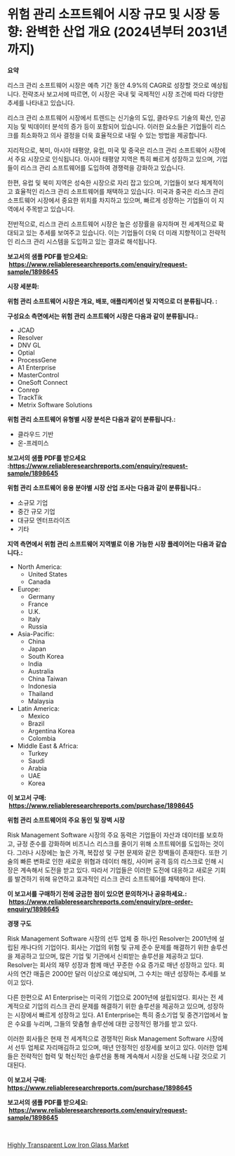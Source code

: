 <p><h1>위험 관리 소프트웨어 시장 규모 및 시장 동향: 완벽한 산업 개요 (2024년부터 2031년까지)</h1></p><p><strong>요약</strong></p>
<p><p>리스크 관리 소프트웨어 시장은 예측 기간 동안 4.9%의 CAGR로 성장할 것으로 예상됩니다. 전략조사 보고서에 따르면, 이 시장은 국내 및 국제적인 시장 조건에 따라 다양한 추세를 나타내고 있습니다.</p><p>리스크 관리 소프트웨어 시장에서 트렌드는 신기술의 도입, 클라우드 기술의 확산, 인공지능 및 빅데이터 분석의 증가 등이 포함되어 있습니다. 이러한 요소들은 기업들이 리스크를 최소화하고 의사 결정을 더욱 효율적으로 내릴 수 있는 방법을 제공합니다.</p><p>지리적으로, 북미, 아시아 태평양, 유럽, 미국 및 중국은 리스크 관리 소프트웨어 시장에서 주요 시장으로 인식됩니다. 아시아 태평양 지역은 특히 빠르게 성장하고 있으며, 기업들이 리스크 관리 소프트웨어를 도입하여 경쟁력을 강화하고 있습니다.</p><p>한편, 유럽 및 북미 지역은 성숙한 시장으로 자리 잡고 있으며, 기업들이 보다 체계적이고 효율적인 리스크 관리 소프트웨어를 채택하고 있습니다. 미국과 중국은 리스크 관리 소프트웨어 시장에서 중요한 위치를 차지하고 있으며, 빠르게 성장하는 기업들이 이 지역에서 주목받고 있습니다.</p><p>전반적으로, 리스크 관리 소프트웨어 시장은 높은 성장률을 유지하며 전 세계적으로 확대되고 있는 추세를 보여주고 있습니다. 이는 기업들이 더욱 더 미래 지향적이고 전략적인 리스크 관리 시스템을 도입하고 있는 결과로 해석됩니다.</p></p>
<p><strong>보고서의 샘플 PDF를 받으세요: &nbsp;<a href="https://www.reliableresearchreports.com/enquiry/request-sample/1898645">https://www.reliableresearchreports.com/enquiry/request-sample/1898645</a></strong></p>
<p><strong>시장 세분화:</strong></p>
<p><strong> 위험 관리 소프트웨어 시장은 개요, 배포, 애플리케이션 및 지역으로 더 분류됩니다. :</strong></p>
<p><strong>구성요소 측면에서는 위험 관리 소프트웨어 시장은 다음과 같이 분류됩니다.:</strong></p>
<p><ul><li>JCAD</li><li>Resolver</li><li>DNV GL</li><li>Optial</li><li>ProcessGene</li><li>A1 Enterprise</li><li>MasterControl</li><li>OneSoft Connect</li><li>Conrep</li><li>TrackTik</li><li>Metrix Software Solutions</li></ul></p>
<p><strong> 위험 관리 소프트웨어 유형별 시장 분석은 다음과 같이 분류됩니다.:</strong></p>
<p><ul><li>클라우드 기반</li><li>온-프레미스</li></ul></p>
<p><strong>보고서의 샘플 PDF를 받으세요 :<a href="https://www.reliableresearchreports.com/enquiry/request-sample/1898645">https://www.reliableresearchreports.com/enquiry/request-sample/1898645</a></strong></p>
<p><strong> 위험 관리 소프트웨어 응용 분야별 시장 산업 조사는 다음과 같이 분류됩니다.:</strong></p>
<p><ul><li>소규모 기업</li><li>중간 규모 기업</li><li>대규모 엔터프라이즈</li><li>기타</li></ul></p>
<p><strong>지역 측면에서 위험 관리 소프트웨어 지역별로 이용 가능한 시장 플레이어는 다음과 같습니다.:</strong></p>
<p><ul>
    <li>
        North America:
        <ul>
            <li>United States</li>
            <li>Canada</li>
        </ul>
    </li>
    <li>
        Europe:
        <ul>
            <li>Germany</li>
            <li>France</li>
            <li>U.K.</li>
            <li>Italy</li>
            <li>Russia</li>
        </ul>
    </li>
    <li>
        Asia-Pacific:
        <ul>
            <li>China</li>
            <li>Japan</li>
            <li>South Korea</li>
            <li>India</li>
            <li>Australia</li>
            <li>China Taiwan</li>
            <li>Indonesia</li>
            <li>Thailand</li>
            <li>Malaysia</li>
        </ul>
    </li>
    <li>
        Latin America:
        <ul>
            <li>Mexico</li>
            <li>Brazil</li>
            <li>Argentina Korea</li>
            <li>Colombia</li>
        </ul>
    </li>
    <li>
        Middle East & Africa:
        <ul>
            <li>Turkey</li>
            <li>Saudi</li>
            <li>Arabia</li>
            <li>UAE</li>
            <li>Korea</li>
        </ul>
    </li>
    </ul></p>
<p><strong>이 보고서 구매: &nbsp;<a href="https://www.reliableresearchreports.com/purchase/1898645">https://www.reliableresearchreports.com/purchase/1898645</a></strong></p>
<p><strong>위험 관리 소프트웨어의 주요 동인 및 장벽 시장</strong></p>
<p><p>Risk Management Software 시장의 주요 동력은 기업들이 자산과 데이터를 보호하고, 규정 준수를 강화하며 비즈니스 리스크를 줄이기 위해 소프트웨어를 도입하는 것이다. 그러나 시장에는 높은 가격, 복잡성 및 구현 문제와 같은 장벽들이 존재한다. 또한 기술의 빠른 변화로 인한 새로운 위협과 데이터 해킹, 사이버 공격 등의 리스크로 인해 시장은 계속해서 도전을 받고 있다. 따라서 기업들은 이러한 도전에 대응하고 새로운 기회를 발견하기 위해 유연하고 효과적인 리스크 관리 소프트웨어를 채택해야 한다.</p></p>
<p><strong>이 보고서를 구매하기 전에 궁금한 점이 있으면 문의하거나 공유하세요.: &nbsp;<a href="https://www.reliableresearchreports.com/enquiry/pre-order-enquiry/1898645">https://www.reliableresearchreports.com/enquiry/pre-order-enquiry/1898645</a></strong></p>
<p><strong>경쟁 구도</strong></p>
<p><p>Risk Management Software 시장의 선두 업체 중 하나인 Resolver는 2001년에 설립된 캐나다의 기업이다. 회사는 기업의 위험 및 규제 준수 문제를 해결하기 위한 솔루션을 제공하고 있으며, 많은 기업 및 기관에서 신뢰받는 솔루션을 제공하고 있다. Resolver는 회사의 재무 성장과 함께 매년 꾸준한 수요 증가로 매년 성장하고 있다. 회사의 연간 매출은 2000만 달러 이상으로 예상되며, 그 수치는 매년 성장하는 추세를 보이고 있다.</p><p>다른 한편으로 A1 Enterprise는 미국의 기업으로 2001년에 설립되었다. 회사는 전 세계적으로 기업의 리스크 관리 문제를 해결하기 위한 솔루션을 제공하고 있으며, 성장하는 시장에서 빠르게 성장하고 있다. A1 Enterprise는 특히 중소기업 및 중견기업에서 높은 수요를 누리며, 그들의 맞춤형 솔루션에 대한 긍정적인 평가를 받고 있다.</p><p>이러한 회사들은 현재 전 세계적으로 경쟁적인 Risk Management Software 시장에서 선두 업체로 자리매김하고 있으며, 매년 안정적인 성장세를 보이고 있다. 이러한 업체들은 전략적인 협력 및 혁신적인 솔루션을 통해 계속해서 시장을 선도해 나갈 것으로 기대된다.</p></p>
<p><strong>이 보고서 구매: &nbsp; <a href="https://www.reliableresearchreports.com/purchase/1898645">https://www.reliableresearchreports.com/purchase/1898645</a></strong></p>
<p><strong>보고서의 샘플 PDF를 받으세요: &nbsp;<a href="https://www.reliableresearchreports.com/enquiry/request-sample/1898645">https://www.reliableresearchreports.com/enquiry/request-sample/1898645</a></strong><strong></strong></p>
<p>&nbsp;</p>
<p><p><a href="https://github.com/Hazelklievgspy6vdcsmu106w/Market-Research-Report-List-1/blob/main/highly-transparent-low-iron-glass-market.md">Highly Transparent Low Iron Glass Market</a></p></p>